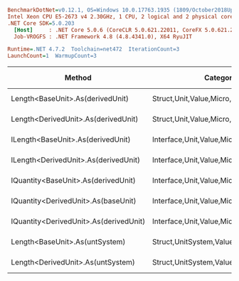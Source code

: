``` ini

BenchmarkDotNet=v0.12.1, OS=Windows 10.0.17763.1935 (1809/October2018Update/Redstone5)
Intel Xeon CPU E5-2673 v4 2.30GHz, 1 CPU, 2 logical and 2 physical cores
.NET Core SDK=5.0.203
  [Host]     : .NET Core 5.0.6 (CoreCLR 5.0.621.22011, CoreFX 5.0.621.22011), X64 RyuJIT
  Job-VROGFS : .NET Framework 4.8 (4.8.4341.0), X64 RyuJIT

Runtime=.NET 4.7.2  Toolchain=net472  IterationCount=3  
LaunchCount=1  WarmupCount=3  

```
|                                 Method |                               Categories |      Mean |      Error |   StdDev |   StdErr |       Min |       Max |    Median | Ratio | MannWhitney(5%) | RatioSD |  Gen 0 | Gen 1 | Gen 2 | Allocated |
|--------------------------------------- |----------------------------------------- |----------:|-----------:|---------:|---------:|----------:|----------:|----------:|------:|---------------- |--------:|-------:|------:|------:|----------:|
|       Length&lt;BaseUnit&gt;.As(derivedUnit) |       Struct,Unit,Value,Micro,Conversion |  14.18 ns |   2.971 ns | 0.163 ns | 0.094 ns |  14.00 ns |  14.29 ns |  14.27 ns |  1.00 |            Base |    0.00 |      - |     - |     - |         - |
|    Length&lt;DerivedUnit&gt;.As(derivedUnit) |       Struct,Unit,Value,Micro,Conversion |  14.45 ns |   3.355 ns | 0.184 ns | 0.106 ns |  14.26 ns |  14.63 ns |  14.47 ns |  1.02 |               ? |    0.01 |      - |     - |     - |         - |
|      ILength&lt;BaseUnit&gt;.As(derivedUnit) |    Interface,Unit,Value,Micro,Conversion |  18.33 ns |   8.609 ns | 0.472 ns | 0.272 ns |  17.79 ns |  18.66 ns |  18.54 ns |  1.29 |               ? |    0.02 |      - |     - |     - |         - |
|   ILength&lt;DerivedUnit&gt;.As(derivedUnit) |    Interface,Unit,Value,Micro,Conversion |  19.16 ns |  12.193 ns | 0.668 ns | 0.386 ns |  18.74 ns |  19.93 ns |  18.82 ns |  1.35 |               ? |    0.04 |      - |     - |     - |         - |
|    IQuantity&lt;BaseUnit&gt;.As(derivedUnit) |    Interface,Unit,Value,Micro,Conversion |  97.35 ns |   9.408 ns | 0.516 ns | 0.298 ns |  97.01 ns |  97.94 ns |  97.10 ns |  6.86 |               ? |    0.12 |      - |     - |     - |         - |
|    IQuantity&lt;DerivedUnit&gt;.As(baseUnit) |    Interface,Unit,Value,Micro,Conversion |  99.62 ns |  27.771 ns | 1.522 ns | 0.879 ns |  98.17 ns | 101.21 ns |  99.49 ns |  7.02 |               ? |    0.13 |      - |     - |     - |         - |
| IQuantity&lt;DerivedUnit&gt;.As(derivedUnit) |    Interface,Unit,Value,Micro,Conversion | 125.45 ns |  25.433 ns | 1.394 ns | 0.805 ns | 123.85 ns | 126.42 ns | 126.08 ns |  8.85 |               ? |    0.16 |      - |     - |     - |         - |
|         Length&lt;BaseUnit&gt;.As(untSystem) | Struct,UnitSystem,Value,Micro,Conversion | 587.07 ns | 132.371 ns | 7.256 ns | 4.189 ns | 578.70 ns | 591.70 ns | 590.80 ns | 41.39 |               ? |    0.04 | 0.0288 |     - |     - |     201 B |
|      Length&lt;DerivedUnit&gt;.As(untSystem) | Struct,UnitSystem,Value,Micro,Conversion | 630.08 ns |  66.986 ns | 3.672 ns | 2.120 ns | 626.66 ns | 633.96 ns | 629.63 ns | 44.43 |               ? |    0.76 | 0.0288 |     - |     - |     201 B |
